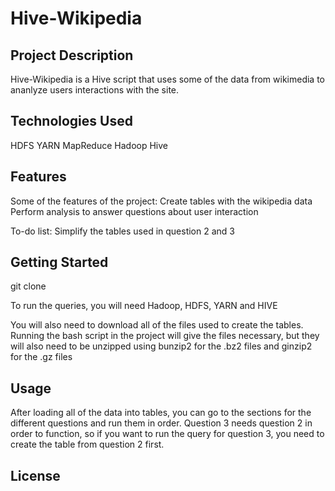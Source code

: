 # Hive-Wikipedia

## Project Description
Hive-Wikipedia is a Hive script that uses some of the data from wikimedia to ananlyze users interactions with the site.

## Technologies Used
HDFS
YARN
MapReduce
Hadoop
Hive

## Features
Some of the features of the project:
  Create tables with the wikipedia data
  Perform analysis to answer questions about user interaction

To-do list:
  Simplify the tables used in question 2 and 3

## Getting Started

git clone 

To run the queries, you will need Hadoop, HDFS, YARN and HIVE

You will also need to download all of the files used to create the tables. Running the bash script in the project will give the files necessary,
but they will also need to be unzipped using bunzip2 for the .bz2 files and ginzip2 for the .gz files

## Usage
After loading all of the data into tables, you can go to the sections for the different questions and run them in order. 
Question 3 needs question 2 in order to function, so if you want to run the query for question 3, you need to create the table from question 2 first.



## License
